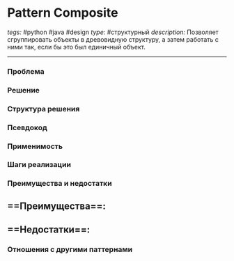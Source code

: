 # Pattern Composite
*tegs:* #python #java #design 
*type:* #структурный
*description:* Позволяет сгруппировать объекты в древовидную структуру, а затем работать с ними так, если бы это был единичный объект.

---
### Проблема


### Решение


### Структура решения

	
### Псевдокод


### Применимость


### Шаги реализации


### Преимущества и недостатки
==Преимущества==:
- 

==Недостатки==:
- 

### Отношения с другими паттернами 
